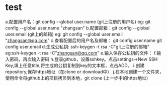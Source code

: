 # test
a.配置用户名：git config --global user.name (git上注册的用户名) eg: git config --global user.name "zhangsan"
b.配置邮箱：git config --global user.email (git上的邮箱) eg: git config --global user.email "zhangsan@qq.com"
c.查看配置后的用户名及邮箱： git config user.name    git config user.email
d.生成公私钥: ssh-keygen -t rsa -C"git上注册的邮箱" eg:ssh-keygen -t rsa -C"zhangsan@qq.com"
e.输入保存公私钥的文件：
f.输入密码，再次输入密码
h.登录github，设置sshkey。点击settings->New SSH Key,填上任意title,将生成的公钥复制到key的文本框，点击ADD。
i.创建repository,保存https地址（在clone or download中）
j.在本地创建一个文件夹，使用命令将github上的项目拷贝到本地，git clone (上一步中的https地址)
